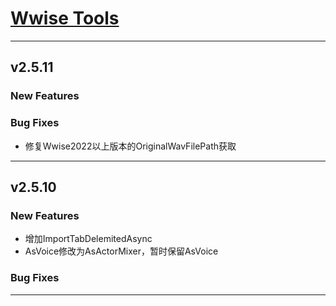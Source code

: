 # [Wwise Tools](https://github.com/johnloser-lwi/WwiseTools)
---
## v2.5.11
### New Features
### Bug Fixes
- 修复Wwise2022以上版本的OriginalWavFilePath获取
---
## v2.5.10
### New Features
- 增加ImportTabDelemitedAsync
- AsVoice修改为AsActorMixer，暂时保留AsVoice
### Bug Fixes
---